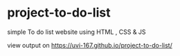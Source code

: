 # project-to-do-list

simple To do list website using HTML , CSS & JS

view output on https://uvi-167.github.io/project-to-do-list/ 
